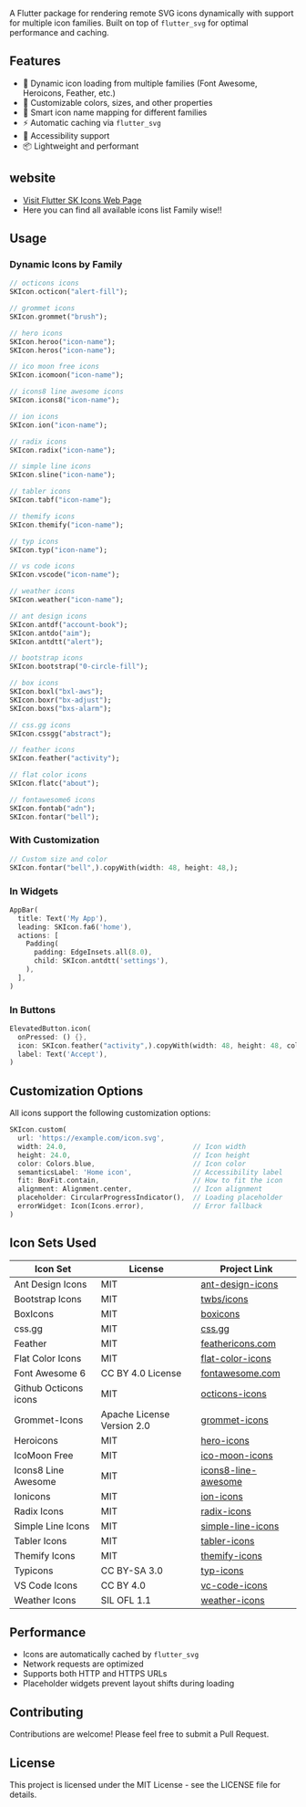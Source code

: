 A Flutter package for rendering remote SVG icons dynamically with support for multiple icon families. Built on top of `flutter_svg` for optimal performance and caching.

## Features

- 🚀 Dynamic icon loading from multiple families (Font Awesome, Heroicons, Feather, etc.)
- 🎨 Customizable colors, sizes, and other properties
- 🔧 Smart icon name mapping for different families
- ⚡ Automatic caching via `flutter_svg`
- 🎯 Accessibility support
- 📦 Lightweight and performant

## website

- [Visit Flutter SK Icons Web Page](https://flutter-icons-sk.vercel.app)
- Here you can find all available icons list Family wise!!

## Usage

### Dynamic Icons by Family

```dart
// octicons icons
SKIcon.octicon("alert-fill");

// grommet icons
SKIcon.grommet("brush");

// hero icons
SKIcon.heroo("icon-name");
SKIcon.heros("icon-name");

// ico moon free icons
SKIcon.icomoon("icon-name");

// icons8 line awesome icons
SKIcon.icons8("icon-name");

// ion icons
SKIcon.ion("icon-name");

// radix icons
SKIcon.radix("icon-name");

// simple line icons
SKIcon.sline("icon-name");

// tabler icons
SKIcon.tabf("icon-name");

// themify icons
SKIcon.themify("icon-name");

// typ icons
SKIcon.typ("icon-name");

// vs code icons
SKIcon.vscode("icon-name");

// weather icons
SKIcon.weather("icon-name");
```

```dart
// ant design icons
SKIcon.antdf("account-book");
SKIcon.antdo("aim");
SKIcon.antdtt("alert");

// bootstrap icons
SKIcon.bootstrap("0-circle-fill");

// box icons
SKIcon.boxl("bxl-aws");
SKIcon.boxr("bx-adjust");
SKIcon.boxs("bxs-alarm");

// css.gg icons
SKIcon.cssgg("abstract");

// feather icons
SKIcon.feather("activity");

// flat color icons
SKIcon.flatc("about");

// fontawesome6 icons
SKIcon.fontab("adn");
SKIcon.fontar("bell");
```

### With Customization

```dart
// Custom size and color
SKIcon.fontar("bell",).copyWith(width: 48, height: 48,);
```

### In Widgets

```dart
AppBar(
  title: Text('My App'),
  leading: SKIcon.fa6('home'),
  actions: [
    Padding(
      padding: EdgeInsets.all(8.0),
      child: SKIcon.antdtt('settings'),
    ),
  ],
)
```

### In Buttons

```dart
ElevatedButton.icon(
  onPressed: () {},
  icon: SKIcon.feather("activity",).copyWith(width: 48, height: 48, color: Colors.amber,),
  label: Text('Accept'),
)
```

## Customization Options

All icons support the following customization options:

```dart
SKIcon.custom(
  url: 'https://example.com/icon.svg',
  width: 24.0,                               // Icon width
  height: 24.0,                              // Icon height
  color: Colors.blue,                        // Icon color
  semanticsLabel: 'Home icon',               // Accessibility label
  fit: BoxFit.contain,                       // How to fit the icon
  alignment: Alignment.center,               // Icon alignment
  placeholder: CircularProgressIndicator(),  // Loading placeholder
  errorWidget: Icon(Icons.error),            // Error fallback
)
```

## Icon Sets Used

| Icon Set              | License                    | Project Link                                                        |
| --------------------- | -------------------------- | ------------------------------------------------------------------- |
| Ant Design Icons      | MIT                        | [ant-design-icons](https://github.com/ant-design/ant-design-icons)  |
| Bootstrap Icons       | MIT                        | [twbs/icons](https://github.com/twbs/icons)                         |
| BoxIcons              | MIT                        | [boxicons](https://github.com/atisawd/boxicons)                     |
| css.gg                | MIT                        | [css.gg](https://github.com/astrit/css.gg)                          |
| Feather               | MIT                        | [feathericons.com](https://feathericons.com/)                       |
| Flat Color Icons      | MIT                        | [flat-color-icons](https://github.com/icons8/flat-color-icons)      |
| Font Awesome 6        | CC BY 4.0 License          | [fontawesome.com](https://fontawesome.com/)                         |
| Github Octicons icons | MIT                        | [octicons-icons](https://github.com/primer/octicons)                |
| Grommet-Icons         | Apache License Version 2.0 | [grommet-icons](https://github.com/grommet/grommet-icons)           |
| Heroicons             | MIT                        | [hero-icons](https://github.com/tailwindlabs/heroicons)             |
| IcoMoon Free          | MIT                        | [ico-moon-icons](https://github.com/Keyamoon/IcoMoon-Free)          |
| Icons8 Line Awesome   | MIT                        | [icons8-line-awesome](https://github.com/icons8/line-awesome)       |
| Ionicons              | MIT                        | [ion-icons](https://github.com/ionic-team/ionicons)                 |
| Radix Icons           | MIT                        | [radix-icons](https://github.com/radix-ui/icons)                    |
| Simple Line Icons     | MIT                        | [simple-line-icons](https://github.com/thesabbir/simple-line-icons) |
| Tabler Icons          | MIT                        | [tabler-icons](https://github.com/tabler/tabler-icons)              |
| Themify Icons         | MIT                        | [themify-icons](https://github.com/lykmapipo/themify-icons)         |
| Typicons              | CC BY-SA 3.0               | [typ-icons](https://github.com/stephenhutchings/typicons.font)      |
| VS Code Icons         | CC BY 4.0                  | [vc-code-icons](https://github.com/microsoft/vscode-codicons)       |
| Weather Icons         | SIL OFL 1.1                | [weather-icons](https://github.com/erikflowers/weather-icons)       |

## Performance

- Icons are automatically cached by `flutter_svg`
- Network requests are optimized
- Supports both HTTP and HTTPS URLs
- Placeholder widgets prevent layout shifts during loading

## Contributing

Contributions are welcome! Please feel free to submit a Pull Request.

## License

This project is licensed under the MIT License - see the LICENSE file for details.
